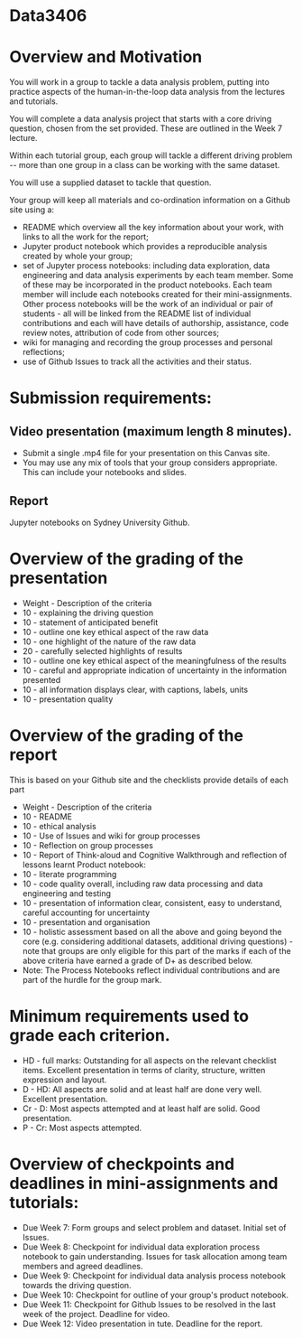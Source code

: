 # Data3406

# Overview and Motivation
You will work in a group to tackle a data analysis problem, putting into practice aspects of the human-in-the-loop data analysis from the lectures and tutorials.

You will complete a data analysis project that starts with a core driving question, chosen from the set provided.  These are outlined in the Week 7 lecture. 

Within each tutorial group, each group will tackle a different driving problem -- more than one group in a class can be working with the same dataset.

You will use a supplied dataset to tackle that question.

Your group will keep all materials and co-ordination information on a Github site using a:

-   README which overview all the key information about your work, with links to all the work for the report;
-   Jupyter product notebook which provides a reproducible analysis created by whole your group;
-   set of Jupyter process notebooks: including data exploration, data engineering and data analysis experiments by each team member.  Some of these may be incorporated in the product notebooks. Each team member will include each notebooks created for their mini-assignments. Other process notebooks will be the work of an individual or pair of students - all will be linked from the README list of individual contributions and each will have details of authorship, assistance, code review notes, attribution of code from other sources;
-   wiki for managing and recording the group processes and personal reflections;
-   use of Github Issues to track all the activities and their status.
 

 

# Submission requirements:


## Video presentation (maximum length 8 minutes).

-  Submit a single .mp4 file for your presentation on this Canvas site.
-  You may use any mix of tools that your group considers appropriate. This can include your notebooks and slides.

## Report

Jupyter notebooks on Sydney University Github. 
 

# Overview of the grading of the presentation

-  Weight - Description of the criteria
-  10 - explaining the driving question
-  10 - statement of anticipated benefit
-  10 - outline one key ethical aspect of the raw data
-  10 - one highlight of the nature of the raw data
-  20 - carefully selected highlights of results
-  10 - outline one key ethical aspect of the meaningfulness of the results
-  10 - careful and appropriate indication of uncertainty in the information presented
-  10 - all information displays clear, with captions, labels, units
-  10 - presentation quality
 

# Overview of the grading of the report
 

This is based on your Github site and the checklists provide details of each part

-  Weight - Description of the criteria
-  10 - README
-  10 - ethical analysis
-  10 - Use of Issues and wiki for group processes
-  10 - Reflection on group processes
-  10 - Report of Think-aloud and Cognitive Walkthrough and reflection of lessons learnt
Product notebook:
-  10 - literate programming
-  10 - code quality overall, including raw data processing and data engineering and testing
-  10 - presentation of information clear, consistent, easy to understand, careful accounting for uncertainty
-  10 - presentation and organisation 
-  10 - holistic assessment based on all the above and going beyond the core (e.g. considering additional datasets, additional driving questions) - note that groups are only eligible for this part of the marks if each of the above criteria have earned a grade of D+ as described below.
-  Note:  The Process Notebooks reflect individual contributions and are part of the hurdle for the group mark.

 

 

# Minimum requirements used to grade each criterion.

-  HD - full marks: Outstanding for all aspects on the relevant checklist items. Excellent presentation in terms of clarity, structure, written expression and layout.
-  D - HD:  All aspects are solid and at least half are done very well. Excellent presentation.
-  Cr - D: Most aspects attempted and at least half are solid. Good presentation.
-  P - Cr: Most aspects attempted. 
 

# Overview of checkpoints and deadlines in mini-assignments and tutorials:


-  Due Week 7: Form groups and select problem and dataset. Initial set of Issues.
-  Due Week 8: Checkpoint for individual data exploration process notebook to gain understanding. Issues for task allocation among team members and agreed deadlines.
-  Due Week 9: Checkpoint for individual data analysis process notebook towards the driving question.
-  Due Week 10: Checkpoint for outline of your group's product notebook.
-  Due Week 11: Checkpoint for Github Issues to be resolved in the last week of the project. Deadline for video.
-  Due Week 12: Video presentation in tute. Deadline for the report.
